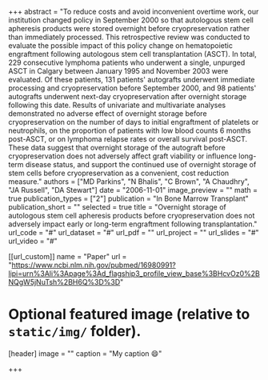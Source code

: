 +++
abstract = "To reduce costs and avoid inconvenient overtime work, our institution changed policy in September 2000 so that autologous stem cell apheresis products were stored overnight before cryopreservation rather than immediately processed. This retrospective review was conducted to evaluate the possible impact of this policy change on hematopoietic engraftment following autologous stem cell transplantation (ASCT). In total, 229 consecutive lymphoma patients who underwent a single, unpurged ASCT in Calgary between January 1995 and November 2003 were evaluated. Of these patients, 131 patients' autografts underwent immediate processing and cryopreservation before September 2000, and 98 patients' autografts underwent next-day cryopreservation after overnight storage following this date. Results of univariate and multivariate analyses demonstrated no adverse effect of overnight storage before cryopreservation on the number of days to initial engraftment of platelets or neutrophils, on the proportion of patients with low blood counts 6 months post-ASCT, or on lymphoma relapse rates or overall survival post-ASCT. These data suggest that overnight storage of the autograft before cryopreservation does not adversely affect graft viability or influence long-term disease status, and support the continued use of overnight storage of stem cells before cryopreservation as a convenient, cost reduction measure."
authors = ["MD Parkins", "N Bhalis", "C Brown", "A Chaudhry", "JA Russell", "DA Stewart"]
date = "2006-11-01"
image_preview = ""
math = true
publication_types = ["2"]
publication = "In Bone Marrow Transplant"
publication_short = ""
selected = true
title = "Overnight storage of autologous stem cell apheresis products before cryopreservation does not adversely impact early or long-term engraftment following transplantation."
url_code = "#"
url_dataset = "#"
url_pdf = ""
url_project = ""
url_slides = "#"
url_video = "#"

[[url_custom]]
name = "Paper"
url = "https://www.ncbi.nlm.nih.gov/pubmed/16980991?lipi=urn%3Ali%3Apage%3Ad_flagship3_profile_view_base%3BHcvOz0%2BNQgW5jNuTsh%2BH6Q%3D%3D"

# Optional featured image (relative to `static/img/` folder).
[header]
image = ""
caption = "My caption :smile:"

+++

